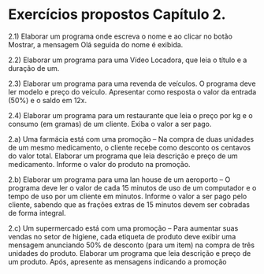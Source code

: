 # Exercícios propostos Capítulo 2.

2.1) Elaborar um programa onde escreva o nome e ao clicar no botão Mostrar, a mensagem Olá seguida do nome é exibida.

2.2) Elaborar um programa para uma Vídeo Locadora, que leia o título e a duração de um.

2.3) Elaborar um programa para uma revenda de veículos. O programa deve
ler modelo e preço do veículo. Apresentar como resposta o valor da entrada
(50%) e o saldo em 12x.

2.4) Elaborar um programa para um restaurante que leia o preço por kg e o
consumo (em gramas) de um cliente. Exiba o valor a ser pago.

2.a) Uma farmácia está com uma promoção – Na compra de duas unidades de um
mesmo medicamento, o cliente recebe como desconto os centavos do
valor total. Elaborar um programa que leia descrição e preço de um
medicamento. Informe o valor do produto na promoção.

2.b) Elaborar um programa para uma lan house de um aeroporto – O programa deve
ler o valor de cada 15 minutos de uso de um computador e o tempo de
uso por um cliente em minutos. Informe o valor a ser pago pelo cliente,
sabendo que as frações extras de 15 minutos devem ser cobradas de
forma integral. 

2.c) Um supermercado está com uma promoção – Para aumentar suas vendas no
setor de higiene, cada etiqueta de produto deve exibir uma mensagem
anunciando 50% de desconto (para um item) na compra de três
unidades do produto. Elaborar um programa que leia descrição e preço
de um produto. Após, apresente as mensagens indicando a promoção
